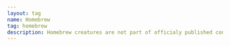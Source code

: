 ```yaml
---
layout: tag
name: Homebrew
tag: homebrew
description: Homebrew creatures are not part of officialy published content.
---
```

